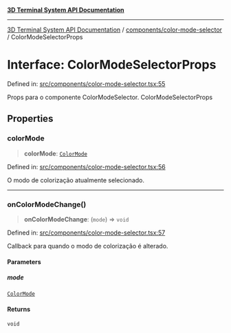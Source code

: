[**3D Terminal System API Documentation**](../../../README.md)

***

[3D Terminal System API Documentation](../../../README.md) / [components/color-mode-selector](../README.md) / ColorModeSelectorProps

# Interface: ColorModeSelectorProps

Defined in: [src/components/color-mode-selector.tsx:55](https://github.com/Dicommunitas/ThreeJS_Terminal_3D/blob/99674efc74a324fa412d902012012a3688e22f0e/src/components/color-mode-selector.tsx#L55)

Props para o componente ColorModeSelector.
 ColorModeSelectorProps

## Properties

### colorMode

> **colorMode**: [`ColorMode`](../../../lib/types/type-aliases/ColorMode.md)

Defined in: [src/components/color-mode-selector.tsx:56](https://github.com/Dicommunitas/ThreeJS_Terminal_3D/blob/99674efc74a324fa412d902012012a3688e22f0e/src/components/color-mode-selector.tsx#L56)

O modo de colorização atualmente selecionado.

***

### onColorModeChange()

> **onColorModeChange**: (`mode`) => `void`

Defined in: [src/components/color-mode-selector.tsx:57](https://github.com/Dicommunitas/ThreeJS_Terminal_3D/blob/99674efc74a324fa412d902012012a3688e22f0e/src/components/color-mode-selector.tsx#L57)

Callback para quando o modo de colorização é alterado.

#### Parameters

##### mode

[`ColorMode`](../../../lib/types/type-aliases/ColorMode.md)

#### Returns

`void`
